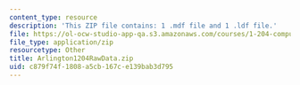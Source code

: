 ```yaml
---
content_type: resource
description: 'This ZIP file contains: 1 .mdf file and 1 .ldf file.'
file: https://ol-ocw-studio-app-qa.s3.amazonaws.com/courses/1-204-computer-algorithms-in-systems-engineering-spring-2010/c879f74f1808a5cb167ce139bab3d795_Arlington1204RawData.zip
file_type: application/zip
resourcetype: Other
title: Arlington1204RawData.zip
uid: c879f74f-1808-a5cb-167c-e139bab3d795
---
```

